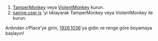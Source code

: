 1. [TamperMonkey](https://chrome.google.com/webstore/detail/tampermonkey/dhdgffkkebhmkfjojejmpbldmpobfkfo?hl=tr) veya [ViolentMonkey](https://addons.mozilla.org/tr/firefox/addon/violentmonkey/) kurun. 
2. [saniye.user.js](https://github.com/DeadLyBro/Saniye-r-Place/raw/main/saniye.user.js) 'yi tıklayarak TamperMonkey veya ViolentMonkey ile kurun. 

Ardından r/Place'ye girin, [1926,1036](https://www.reddit.com/r/place/?cx=1926&cy=1036&px=26)'ya gidin ve renge göre boyamaya başlayın!
